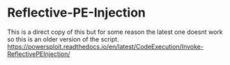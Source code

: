 # Reflective-PE-Injection

This is a direct copy of this but for some reason the latest one doesnt work so this is an older version of the script. 
https://powersploit.readthedocs.io/en/latest/CodeExecution/Invoke-ReflectivePEInjection/
